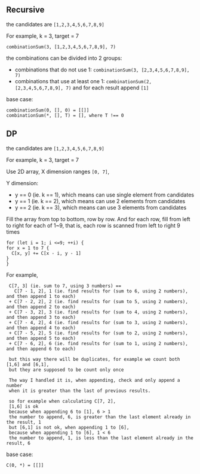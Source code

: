 ## Recursive

the candidates are `[1,2,3,4,5,6,7,8,9]`

For example, k = 3, target = 7

`combinationSum(3, [1,2,3,4,5,6,7,8,9], 7)`

the combinations can be divided into 2 groups:

* combinations that do not use 1: `combinationSum(3, [2,3,4,5,6,7,8,9], 7)`
* combinations that use at least one 1: `combinationSum(2, [2,3,4,5,6,7,8,9], 7)` and for each result append `[1]`

base case:

```
combinationSum(0, [], 0) = [[]]
combinationSum(*, [], T) = [], where T !== 0
```

## DP

the candidates are `[1,2,3,4,5,6,7,8,9]`

For example, k = 3, target = 7

Use 2D array, X dimension ranges `[0, 7]`,

Y dimension:
* y == 0 (ie. k == 1), which means can use single element from candidates 
* y == 1 (ie. k == 2), which means can use 2 elements from candidates
* y == 2 (ie. k == 3), which means can use 3 elements from candidates

Fill the array from top to bottom, row by row. And for each row, fill from left to right for each of 1~9,
that is, each row is scanned from left to right 9 times

```
for (let i = 1; i <=9; ++i) {
for x = 1 to 7 {
  C[x, y] += C[x - i, y - 1]
}   
}
```

For example,

```
 C[7, 3] (ie. sum to 7, using 3 numbers) ==
   C[7 - 1, 2], 1 (ie. find results for (sum to 6, using 2 numbers), and then append 1 to each)
 + C[7 - 2, 2], 2 (ie. find results for (sum to 5, using 2 numbers), and then append 2 to each)
 + C[7 - 3, 2], 3 (ie. find results for (sum to 4, using 2 numbers), and then append 3 to each)
 + C[7 - 4, 2], 4 (ie. find results for (sum to 3, using 2 numbers), and then append 4 to each)
 + C[7 - 5, 2], 5 (ie. find results for (sum to 2, using 2 numbers), and then append 5 to each)
 + C[7 - 6, 2], 6 (ie. find results for (sum to 1, using 2 numbers), and then append 6 to each)
 
 but this way there will be duplicates, for example we count both [1,6] and [6,1],
 but they are supposed to be count only once
 
 The way I handled it is, when appending, check and only append a number
 when it is greater than the last of previous results.
 
 so for example when calculating C[7, 2],
 [1,6] is ok
 because when appending 6 to [1], 6 > 1
 the number to append, 6, is greater than the last element already in the result, 1
 but [6,1] is not ok, when appending 1 to [6],
 because when appending 1 to [6], 1 < 6
 the number to append, 1, is less than the last element already in the result, 6
``` 

base case:

```
C(0, *) = [[]]
```